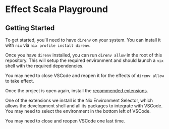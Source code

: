 # Effect Scala Playground

## Getting Started

To get started, you'll need to have `direnv` on your system. You can install it with `nix` via `nix profile install direnv`.

Once you have `direnv` installed, you can run `direnv allow` in the root of this repository. This will setup the required environment and should launch a `nix` shell with the required dependencies.

You may need to close VSCode and reopen it for the effects of `direnv allow` to take effect.

Once the project is open again, install the [recommended extensions](./.vscode/extensions.json).

One of the extensions we install is the Nix Environment Selector, which allows the development shell and all its packages to integrate with VSCode. You may need to select the environment in the bottom left of VSCode.

You may need to close and reopen VSCode one last time.